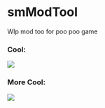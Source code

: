 # smModTool

WIp mod too for poo poo game

### Cool:

<img src="/assets/modtoolA.gif?raw=true">

### More Cool:

<img src="/assets/stealin.gif?raw=true">
